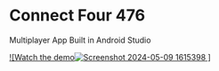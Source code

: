 # Connect Four 476
Multiplayer App
Built in Android Studio 

[![Watch the demo![Screenshot 2024-05-09 1615398](https://github.com/abeld10/ConnectFour/assets/90793445/875fb7fc-535e-4864-835e-2839962560da)
]](https://drive.google.com/file/d/1dY32Yqae64brTp7bfSH3yibo1ppxl38m/view?usp=sharing)
